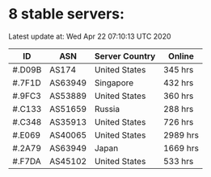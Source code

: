 # 8 stable servers:

Latest update at: Wed Apr 22 07:10:13 UTC 2020

| ID | ASN | Server Country | Online |
| -- | --- | -------------- | ------ |
| #.D09B | AS174 | United States | 345 hrs |
| #.7F1D | AS63949 | Singapore | 432 hrs |
| #.9FC3 | AS53889 | United States | 360 hrs |
| #.C133 | AS51659 | Russia | 288 hrs |
| #.C348 | AS35913 | United States | 726 hrs |
| #.E069 | AS40065 | United States | 2989 hrs |
| #.2A79 | AS63949 | Japan | 1669 hrs |
| #.F7DA | AS45102 | United States | 533 hrs |

